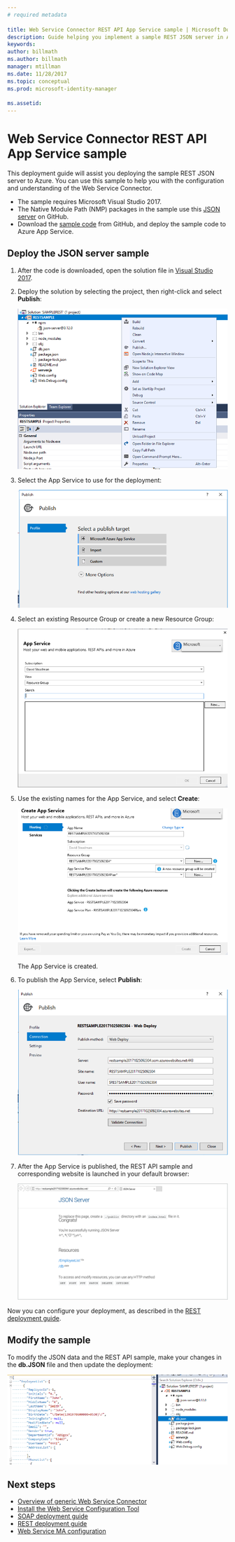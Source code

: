 ```yaml
---
# required metadata

title: Web Service Connector REST API App Service sample | Microsoft Docs
description: Guide helping you implement a sample REST JSON server in Azure
keywords:
author: billmath
ms.author: billmath
manager: mtillman
ms.date: 11/28/2017
ms.topic: conceptual
ms.prod: microsoft-identity-manager

ms.assetid: 
---
```


# Web Service Connector REST API App Service sample

This deployment guide will assist you deploying the sample REST JSON server to Azure. You can use this sample to help you with the configuration and understanding of the Web Service Connector.

- The sample requires Microsoft Visual Studio 2017.
- The Native Module Path (NMP) packages in the sample use this [JSON server](https://github.com/typicode/JSON-server) on GitHub.
- Download the [sample code](https://github.com/fimguy/SAMPLEREST) from GitHub, and deploy the sample code to Azure App Service.

## Deploy the JSON server sample

1. After the code is downloaded, open the solution file in [Visual Studio 2017](https://www.visualstudio.com/downloads/).

2. Deploy the solution by selecting the project, then right-click and select **Publish**:

    ![Publish the solution](media/microsoft-identity-manager-2016-ma-ws-restsample/publish-project.png)

3. Select the App Service to use for the deployment:

    ![Select the App Service](media/microsoft-identity-manager-2016-ma-ws-restsample/app-service.png)

4. Select an existing Resource Group or create a new Resource Group:

    ![Select a Resource Group](media/microsoft-identity-manager-2016-ma-ws-restsample/resource-group.png)

5. Use the existing names for the App Service, and select **Create**:

    ![Create the App Service](media/microsoft-identity-manager-2016-ma-ws-restsample/create.png)

    The App Service is created.

6. To publish the App Service, select **Publish**:

    ![Publish the App Service](media/microsoft-identity-manager-2016-ma-ws-restsample/publish.png)

7. After the App Service is published, the REST API sample and corresponding website is launched in your default browser:

    ![Sample REST API and website](media/microsoft-identity-manager-2016-ma-ws-restsample/sample-rest-api.png)

Now you can configure your deployment, as described in the [REST deployment guide](microsoft-identity-manager-2016-ma-ws-restgeneric.md).


## Modify the sample

To modify the JSON data and the REST API sample, make your changes in the **db.JSON** file and then update the deployment:

![Update the db.JSON file](media/microsoft-identity-manager-2016-ma-ws-restsample/db-json.png)


## Next steps

- [Overview of generic Web Service Connector](microsoft-identity-manager-2016-ma-ws.md)
- [Install the Web Service Configuration Tool](microsoft-identity-manager-2016-ma-ws-install.md)
- [SOAP deployment guide](microsoft-identity-manager-2016-ma-ws-soap.md)
- [REST deployment guide](microsoft-identity-manager-2016-ma-ws-restgeneric.md)
- [Web Service MA configuration](microsoft-identity-manager-2016-ma-ws-maconfig.md)
